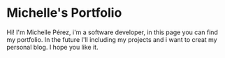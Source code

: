 # Michelle's Portfolio
Hi!
I'm Michelle Pérez, i'm a software developer, in this page you can find my portfolio.
In the future I'll including my projects and i want to creat my personal blog.
I hope you like it.
